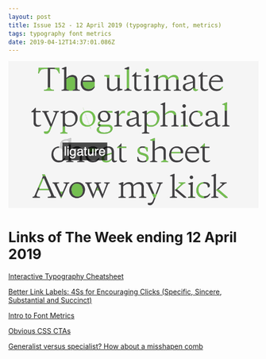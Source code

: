 ```yaml
---
layout: post
title: Issue 152 - 12 April 2019 (typography, font, metrics)
tags: typography font metrics
date: 2019-04-12T14:37:01.086Z
---
```

![Interactive Typography Cheatsheet](/assets/uploads/issue-152.png "Interactive Typography Cheatsheet")

# Links of The Week ending 12 April 2019

<a href="https://codepo8.github.io/typography-cheatsheet/" title="Interactive Typography Cheatsheet" alt="Interactive Typography Cheatsheet" target="_blank">Interactive Typography Cheatsheet</a>

<a href="https://www.nngroup.com/articles/better-link-labels/" title="Better Link Labels: 4Ss for Encouraging Clicks (Specific, Sincere, Substantial and Succinct)" alt="Better Link Labels: 4Ss for Encouraging Clicks (Specific, Sincere, Substantial and Succinct)" target="_blank">Better Link Labels: 4Ss for Encouraging Clicks (Specific, Sincere, Substantial and Succinct)</a>

<a href="http://westonthayer.com/writing/intro-to-font-metrics/" title="Intro to Font Metrics" alt="Intro to Font Metrics" target="_blank">Intro to Font Metrics</a>

<a href="https://codepen.io/oliviale/pen/vPvvyr" title="Obvious CSS CTAs" alt="Obvious CSS CTAs" target="_blank">Obvious CSS CTAs</a>

<a href="https://uxdesign.cc/generalist-versus-specialist-how-about-a-misshapen-comb-960be4132896" title="Generalist versus specialist? How about a misshapen com" alt="Generalist versus specialist? How about a misshapen com" target="_blank">Generalist versus specialist? How about a misshapen comb</a>